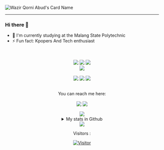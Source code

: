 ![Wazir Qorni Abud's Card Name](https://cardivo.vercel.app/api?name=Wazir%20Qorni%20Abud&description=Hi,%20i%27m%20a%20Junior%20web%20developer%20%20Nice%20to%20meet%20you%20%F0%9F%91%8B&image=https://avatars.githubusercontent.com/u/73944351?v=4?v=4&backgroundColor=%230D1117&iconColor=%23eff4f6&instagram=0xwazirnico_&github=rikurunico&pattern=topography&colorPattern=%23fe01ff&opacity=0.2&fontColor=%23eff4f6)

---

### Hi there 👋
- 🔭 I'm currently studying at the Malang State Polytechnic
- ⚡ Fun fact: Kpopers And Tech enthusiast
<div align="center">
  <br><br>
  <img src="https://img.shields.io/badge/javascript%20-%23323330.svg?&style=for-the-badge&logo=javascript&logoColor=%23F7DF1E"/>
  <img src="https://img.shields.io/badge/PHP-777BB4?style=for-the-badge&logo=php&logoColor=white"/>
  <img src="https://img.shields.io/badge/Laravel-FF2D20?style=for-the-badge&logo=laravel&logoColor=white"/>
  <br>
  <img src="https://img.shields.io/badge/bootstrap-%23563D7C.svg?style=for-the-badge&logo=bootstrap&logoColor=white"/>
  <br><br>
  <img src="https://img.shields.io/badge/vercel-%23000000.svg?style=for-the-badge&logo=vercel&logoColor=white"/>
  <img src="https://img.shields.io/badge/netlify-%23000000.svg?style=for-the-badge&logo=netlify&logoColor=#00C7B7"/>
  <img src="https://img.shields.io/badge/heroku-%23430098.svg?style=for-the-badge&logo=heroku&logoColor=white"/>
  <br><br>
  
You can reach me here:<br><br>
<a href="mailto:dahyunisme@gmail.com" style="text-decoration: none;">
<img src="https://img.shields.io/badge/email%20me%20here-%23EA4335?&style=for-the-badge&logo=gmail&logoColor=white"/>
</a>
<a href="https://instagram.com/0xwazirnico_" style="text-decoration: none;">
<img src="https://img.shields.io/badge/instagram-%23E4405F?&style=for-the-badge&logo=instagram&logoColor=white"/>
</a>

<a href="https://t.me/nicoco1173" style="text-decoration: none;">
<img src="https://img.shields.io/badge/telegram-%2326A5E4?&style=for-the-badge&logo=telegram&logoColor=white"/>
</a>

<details>
  <summary>My stats in Github</summary>
  <div align="center">
  <img src="https://github-readme-stats.vercel.app/api?username=rikurunico&show_icons=true&theme=radical">
  <img src="https://github-profile-trophy.vercel.app/?username=rikurunico&theme=radical">
  </div>
</details>
  <img src="https://github-profile-summary-cards.vercel.app/api/cards/profile-details?username=rikurunico&theme=dracula"/>
  
  Visitors :

[![Visitor](https://hits.seeyoufarm.com/api/count/incr/badge.svg?url=https%3A%2F%2Fgithub.com%2Frikurunico%2Frikurunico&count_bg=%23017A3F&title_bg=%23017A3F&icon=pinboard.svg&icon_color=%23F7F7F7&title=Visitor&edge_flat=false)](https://hits.seeyoufarm.com)
